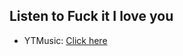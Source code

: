 ## Listen to Fuck it I love you
- YTMusic: [Click here](https://music.youtube.com/watch?v=Qi8AGQKQ24U)